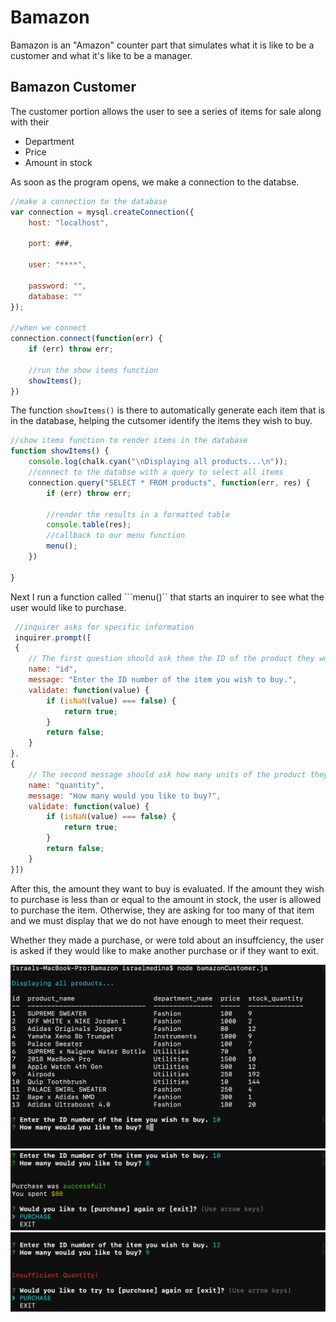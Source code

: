 # Bamazon
Bamazon is an "Amazon" counter part that simulates what it is like to be a customer and what it's like to be a manager. 

## Bamazon Customer
The customer portion allows the user to see a series of items for sale along with their 

* Department
* Price
* Amount in stock

As soon as the program opens, we make a connection to the databse.

```javascript
//make a connection to the database
var connection = mysql.createConnection({
    host: "localhost",

    port: ###,

    user: "****",

    password: "",
    database: ""
});

//when we connect
connection.connect(function(err) {
    if (err) throw err;

    //run the show items function
    showItems();
})
```

The function ```showItems()``` is there to automatically generate each item that is in the database, helping the cutsomer identify the items they wish to buy.

```javascript
//show items function to render items in the database
function showItems() {
    console.log(chalk.cyan("\nDisplaying all products...\n"));
    //connect to the databse with a query to select all items
    connection.query("SELECT * FROM products", function(err, res) {
        if (err) throw err;

        //render the results in a formatted table
        console.table(res);
        //callback to our menu function
        menu();
    })

}
```

Next I run a function called ```menu()`` that starts an inquirer to see what the user would like to purchase.

```javascript
 //inquirer asks for specific information
 inquirer.prompt([
 {
    // The first question should ask them the ID of the product they would like to buy
    name: "id",
    message: "Enter the ID number of the item you wish to buy.",
    validate: function(value) {
        if (isNaN(value) === false) {
            return true;
        }
        return false;
    }
},
{
    // The second message should ask how many units of the product they would like to buy
    name: "quantity",
    message: "How many would you like to buy?",
    validate: function(value) {
        if (isNaN(value) === false) {
            return true;
        }
        return false;
    }
}])
```

After this, the amount they want to buy is evaluated. If the amount they wish to purchase is less than or equal to the amount in stock, the user is allowed to purchase the item. Otherwise, they are asking for too many of that item and we must display that we do not have enough to meet their request. 

Whether they made a purchase, or were told about an insuffciency, the user is asked if they would like to make another purchase or if they want to exit.

![bamazon customer](./images/bamazonCustomer.png "bamazon customer")
![bamazon customer success](./images/bamazonCustomer1.png "bamazon customer success")
![bamazon customer failure](./images/bamazonCustomer2.png "bamazon customer failure")

